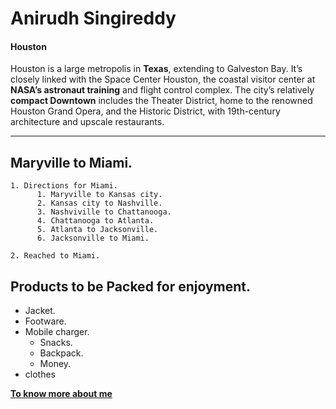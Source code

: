 # Anirudh Singireddy
#### Houston

Houston is a large metropolis in **Texas**, extending to Galveston Bay. It’s closely linked with the Space Center Houston, the coastal visitor center at **NASA’s astronaut training** and flight control complex. The city’s relatively **compact Downtown** includes the Theater District, home to the renowned Houston Grand Opera, and the Historic District, with 19th-century architecture and upscale restaurants.

---
## Maryville to Miami.
    1. Directions for Miami.
          1. Maryville to Kansas city.
          2. Kansas city to Nashville.
          3. Nashviville to Chattanooga.
          4. Chattanooga to Atlanta.
          5. Atlanta to Jacksonville.
          6. Jacksonville to Miami.

    2. Reached to Miami.     

 ## Products to be Packed for enjoyment.
* Jacket.
* Footware.
* Mobile charger.
    * Snacks.
    * Backpack.
    * Money.
* clothes

**[To know more about me](AboutMe.md)**

